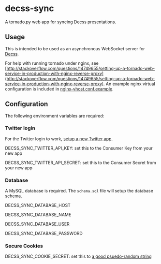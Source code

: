 decss-sync
==========

A tornado.py web app for syncing Decss presentations.

## Usage

This is intended to be used as an asynchronous WebSocket server for [Decss](https://github.com/dryan/decss).

For help with running tornado under nginx, see [http://stackoverflow.com/questions/14749655/setting-up-a-tornado-web-service-in-production-with-nginx-reverse-proxy](http://stackoverflow.com/questions/14749655/setting-up-a-tornado-web-service-in-production-with-nginx-reverse-proxy). An example nginx virtual configuration is included in [nginx-vhost.conf.example](nginx-vhost.conf.example).

## Configuration

The following environment variables are required:

### Twitter login

For the Twitter login to work, [setup a new Twitter app](https://dev.twitter.com/apps/new).

DECSS_SYNC_TWITTER_API_KEY: set this to the Consumer Key from your new app

DECSS_SYNC_TWITTER_API_SECRET: set this to the Consumer Secret from your new app

### Database

A MySQL database is required. The `schema.sql` file will setup the database schema.

DECSS_SYNC_DATABASE_HOST

DECSS_SYNC_DATABASE_NAME

DECSS_SYNC_DATABASE_USER

DECSS_SYNC_DATABASE_PASSWORD

### Secure Cookies

DECSS_SYNC_COOKIE_SECRET: set this to [a good psuedo-random string](https://www.grc.com/passwords.htm)
